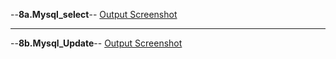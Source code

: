 --**8a.Mysql_select**--
[Output Screenshot](https://github.com/harshitha-dbangeraa035/Advanced-Java/blob/main/Program_8JDBC/8a.Mysql_select.png)<br>

---
--**8b.Mysql_Update**--
[Output Screenshot](https://github.com/harshitha-dbangeraa035/Advanced-Java/blob/main/Program_8JDBC/8b.Mysql_Update.png)<br>


